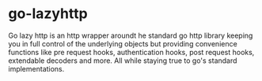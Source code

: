# go-lazyhttp
Go lazy http is an http wrapper aroundt he standard go http library keeping you in full control of the underlying objects but providing convenience functions like pre request hooks, authentication hooks, post request hooks, extendable decoders and more. All while staying true to go's standard implementations. 
